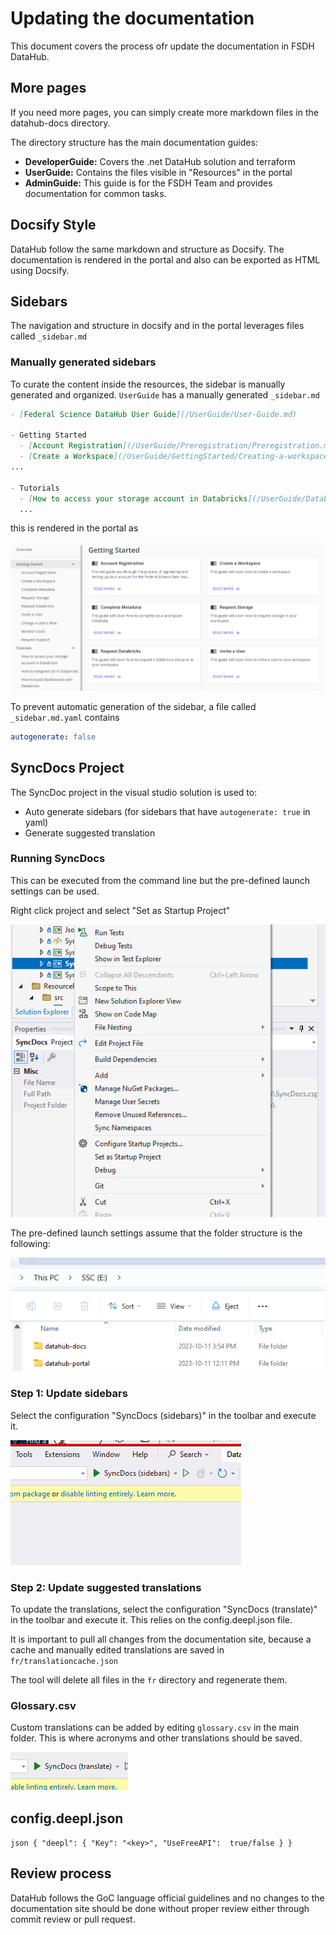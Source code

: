 # Updating the documentation

This document covers the process ofr update the documentation in FSDH DataHub.

## More pages

If you need more pages, you can simply create more markdown files in the datahub-docs directory. 

The directory structure has the main documentation guides:
- **DeveloperGuide:** Covers the .net DataHub solution and terraform
- **UserGuide:** Contains the files visible in "Resources" in the portal
- **AdminGuide:** This guide is for the FSDH Team and provides documentation for common tasks.

## Docsify Style

DataHub follow the same markdown and structure as Docsify. The documentation is rendered in the portal and also can be exported as HTML using Docsify.

## Sidebars

The navigation and structure in docsify and in the portal leverages files called `_sidebar.md`

### Manually generated sidebars

To curate the content inside the resources, the sidebar is manually generated and organized. `UserGuide` has a manually generated `_sidebar.md`

```md
- [Federal Science DataHub User Guide](/UserGuide/User-Guide.md)

- Getting Started
  - [Account Registration](/UserGuide/Preregistration/Preregistration.md)
  - [Create a Workspace](/UserGuide/GettingStarted/Creating-a-workspace.md)
...

- Tutorials
  - [How to access your storage account in Databricks](/UserGuide/Databricks/Access-your-storage-account-in-Databricks.md)
  ...
```

this is rendered in the portal as

![In Portal](image-4.png)

To prevent automatic generation of the sidebar, a file called `_sidebar.md.yaml` contains 

```yaml
autogenerate: false
```

## SyncDocs Project

The SyncDoc project in the visual studio solution is used to:
- Auto generate sidebars (for sidebars that have `autogenerate: true` in yaml)
- Generate suggested translation

### Running SyncDocs 

This can be executed from the command line but the pre-defined launch settings can be used.

Right click project and select "Set as Startup Project"

![Setup as startup project](image.png)

The pre-defined launch settings assume that the folder structure is the following:

![Folder structure](image-5.png)

### Step 1: Update sidebars

Select the configuration "SyncDocs (sidebars)" in the toolbar and execute it. 

![Sidebars](image-1.png)

### Step 2: Update suggested translations

To update the translations, select the configuration "SyncDocs (translate)" in the toolbar and execute it. This relies on the config.deepl.json file.

It is important to pull all changes from the documentation site, because a cache and manually edited translations are saved in `fr/translationcache.json`

The tool will delete all files in the `fr` directory and regenerate them.

### Glossary.csv

Custom translations can be added by editing `glossary.csv` in the main folder. This is where acronyms and other translations should be saved.

![Translate](image-2.png)

## config.deepl.json

``json
{
  "deepl": {
    "Key": "<key>",
    "UseFreeAPI":  true/false
  }
}
``

## Review process

DataHub follows the GoC language official guidelines and no changes to the documentation site should be done without proper review either through commit review or pull request.